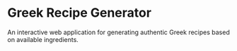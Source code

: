 # Greek Recipe Generator
An interactive web application for generating authentic Greek recipes based on available ingredients.
